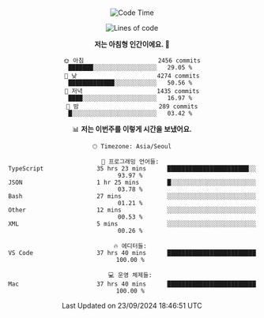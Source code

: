 <div align="center">

<br />

 <!--START_SECTION:waka-->
![Code Time](http://img.shields.io/badge/Code%20Time-3%2C224%20hrs%2026%20mins-blue)

![Lines of code](https://img.shields.io/badge/%EC%A0%80%EB%8A%94%20%EC%97%AC%ED%83%9C%EA%B9%8C%EC%A7%80%20-4.4%20million%20%EC%A4%84%EC%9D%98%20%EC%BD%94%EB%93%9C%EB%A5%BC%20%EC%9E%91%EC%84%B1%ED%96%88%EC%96%B4%EC%9A%94.-blue)

**저는 아침형 인간이에요. 🐤** 

```text
🌞 아침                     2456 commits        ███████░░░░░░░░░░░░░░░░░░   29.05 % 
🌆 낮　                     4274 commits        █████████████░░░░░░░░░░░░   50.56 % 
🌃 저녁                     1435 commits        ████░░░░░░░░░░░░░░░░░░░░░   16.97 % 
🌙 밤　                     289 commits         █░░░░░░░░░░░░░░░░░░░░░░░░   03.42 % 
```


📊 **저는 이번주를 이렇게 시간을 보냈어요.** 

```text
🕑︎ Timezone: Asia/Seoul

💬 프로그래밍 언어들: 
TypeScript               35 hrs 23 mins      ███████████████████████░░   93.97 % 
JSON                     1 hr 25 mins        █░░░░░░░░░░░░░░░░░░░░░░░░   03.78 % 
Bash                     27 mins             ░░░░░░░░░░░░░░░░░░░░░░░░░   01.21 % 
Other                    12 mins             ░░░░░░░░░░░░░░░░░░░░░░░░░   00.53 % 
XML                      5 mins              ░░░░░░░░░░░░░░░░░░░░░░░░░   00.26 % 

🔥 에디터들: 
VS Code                  37 hrs 40 mins      █████████████████████████   100.00 % 

💻 운영 체제들: 
Mac                      37 hrs 40 mins      █████████████████████████   100.00 % 
```


 Last Updated on 23/09/2024 18:46:51 UTC
<!--END_SECTION:waka-->

</div>
